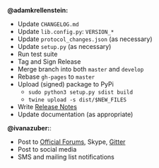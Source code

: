 **@adamkrellenstein:**

- Update `CHANGELOG.md`
- Update `lib.config.py`: `VERSION_*`
- Update `protocol_changes.json` (as necessary)
- Update `setup.py` (as necessary)
- Run test suite
- Tag and Sign Release
- Merge branch into both `master` and `develop`
- Rebase `gh-pages` to `master`
- Upload (signed) package to PyPi
	* `sudo python3 setup.py sdist build`
	<!-- * `sudo python3 setup.py bdist_wheel build`	# Does not work with `apsw` and `ethereum-serpent` installs. -->
	* `twine upload -s dist/$NEW_FILES`
- Write [Release Notes](https://github.com/CounterpartyXCP/counterpartyd/releases)
- Update documentation (as appropriate)

**@ivanazuber:**:

- Post to [Official Forums](https://forums.counterparty.io/discussion/445/new-version-announcements-counterparty-and-counterpartyd), Skype, [Gitter](https://gitter.im/CounterpartyXCP)
- Post to social media
- SMS and mailing list notifications
